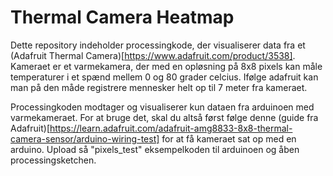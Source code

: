 # Thermal Camera Heatmap
Dette repository indeholder processingkode, der visualiserer data fra et (Adafruit Thermal Camera)[https://www.adafruit.com/product/3538]. Kameraet er et varmekamera, der med en opløsning på 8x8 pixels kan måle temperaturer i et spænd mellem 0 og 80 grader celcius. Ifølge adafruit kan man på den måde registrere mennesker helt op til 7 meter fra kameraet.

Processingkoden modtager og visualiserer kun dataen fra arduinoen med varmekameraet. For at bruge det, skal du altså først følge denne (guide fra Adafruit)[https://learn.adafruit.com/adafruit-amg8833-8x8-thermal-camera-sensor/arduino-wiring-test] for at få kameraet sat op med en arduino. Upload så "pixels_test" eksempelkoden til arduinoen og åben processingsketchen. 

